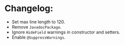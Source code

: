# Changelog:
- Set max line length to 120.
- Remove `JavadocPackage`.
- Ignore `HideField` warnings in constructor and setters.
- Enable `@SuppressWarnings`.